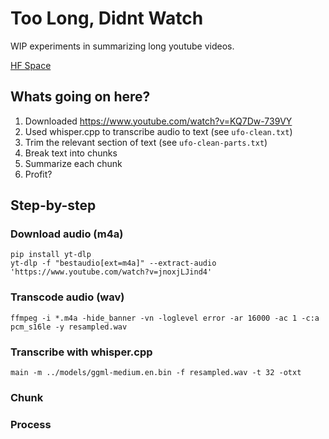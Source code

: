 # Too Long, Didnt Watch

WIP experiments in summarizing long youtube videos.

[HF Space](https://huggingface.co/spaces/mike-ravkine/too-long-didnt-watch)

## Whats going on here?

1. Downloaded https://www.youtube.com/watch?v=KQ7Dw-739VY
2. Used whisper.cpp to transcribe audio to text (see `ufo-clean.txt`)
3. Trim the relevant section of text (see `ufo-clean-parts.txt`)
4. Break text into chunks
5. Summarize each chunk
6. Profit?

## Step-by-step

### Download audio (m4a)

```
pip install yt-dlp
yt-dlp -f "bestaudio[ext=m4a]" --extract-audio  'https://www.youtube.com/watch?v=jnoxjLJind4'
```

### Transcode audio (wav)

```
ffmpeg -i *.m4a -hide_banner -vn -loglevel error -ar 16000 -ac 1 -c:a pcm_s16le -y resampled.wav
```

### Transcribe with whisper.cpp

```
main -m ../models/ggml-medium.en.bin -f resampled.wav -t 32 -otxt
```

### Chunk

### Process
